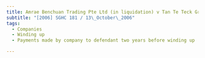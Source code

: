 ```yaml
---
title: Amrae Benchuan Trading Pte Ltd (in liquidation) v Tan Te Teck Gregory 
subtitle: "[2006] SGHC 181 / 13\_October\_2006"
tags:
  - Companies
  - Winding up
  - Payments made by company to defendant two years before winding up

---
```


